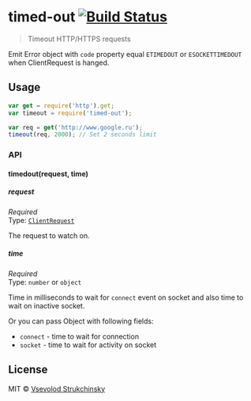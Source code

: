 # timed-out [![Build Status](https://travis-ci.org/floatdrop/timed-out.svg?branch=master)](https://travis-ci.org/floatdrop/timed-out)

> Timeout HTTP/HTTPS requests

Emit Error object with `code` property equal `ETIMEDOUT` or `ESOCKETTIMEDOUT` when ClientRequest is hanged.

## Usage

```js
var get = require('http').get;
var timeout = require('timed-out');

var req = get('http://www.google.ru');
timeout(req, 2000); // Set 2 seconds limit
```

### API

#### timedout(request, time)

##### request

_Required_  
Type: [`ClientRequest`](http://nodejs.org/api/http.html#http_class_http_clientrequest)

The request to watch on.

##### time

_Required_  
Type: `number` or `object`

Time in milliseconds to wait for `connect` event on socket and also time to wait on inactive socket.

Or you can pass Object with following fields:

- `connect` - time to wait for connection
- `socket` - time to wait for activity on socket

## License

MIT © [Vsevolod Strukchinsky](floatdrop@gmail.com)
